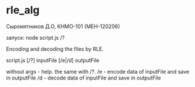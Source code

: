 # rle_alg
Сыромятников Д.О, КНМО-101 (МЕН-120206)

запуск:
node script.js /?

Encoding and decoding the files by RLE.

script.js [/?] inputFile [/e|/d] outputFile

without args - help. the same with /?.
/e - encode data of inputFile and save in outputFile
/d - decode data of inputFile and save in outputFile

